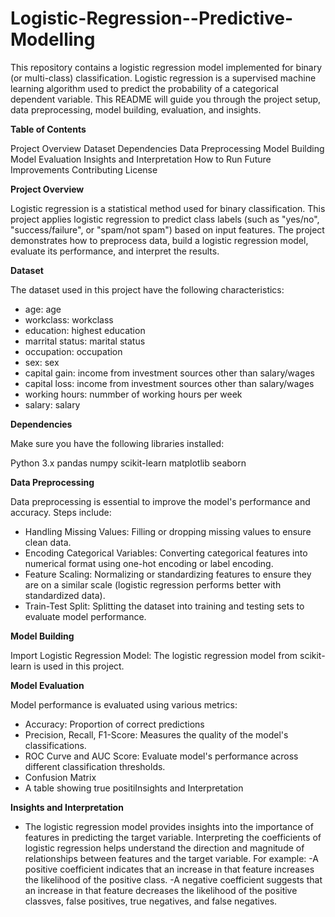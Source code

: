 # Logistic-Regression--Predictive-Modelling

This repository contains a logistic regression model implemented for binary (or multi-class) classification. Logistic regression is a supervised machine learning algorithm used to predict the probability of a categorical dependent variable. This README will guide you through the project setup, data preprocessing, model building, evaluation, and insights.

**Table of Contents**

Project Overview
Dataset
Dependencies
Data Preprocessing
Model Building
Model Evaluation
Insights and Interpretation
How to Run
Future Improvements
Contributing
License

**Project Overview**

Logistic regression is a statistical method used for binary classification. This project applies logistic regression to predict class labels (such as "yes/no", "success/failure", or "spam/not spam") based on input features. The project demonstrates how to preprocess data, build a logistic regression model, evaluate its performance, and interpret the results.

**Dataset**

The dataset used in this project have the following characteristics:

* age: age
* workclass: workclass
* education: highest education
* marrital status: marital status
* occupation: occupation
* sex: sex
* capital gain: income from investment sources other than salary/wages
* capital loss: income from investment sources other than salary/wages
* working hours: nummber of working hours per week
* salary: salary


**Dependencies**

Make sure you have the following libraries installed:

Python 3.x
pandas
numpy
scikit-learn
matplotlib
seaborn

**Data Preprocessing**

Data preprocessing is essential to improve the model's performance and accuracy. Steps include:

* Handling Missing Values: Filling or dropping missing values to ensure clean data.
* Encoding Categorical Variables: Converting categorical features into numerical format using one-hot encoding or label encoding.
* Feature Scaling: Normalizing or standardizing features to ensure they are on a similar scale (logistic regression performs better with standardized data).
* Train-Test Split: Splitting the dataset into training and testing sets to evaluate model performance.

**Model Building**

Import Logistic Regression Model: The logistic regression model from scikit-learn is used in this project.

**Model Evaluation**

Model performance is evaluated using various metrics:

* Accuracy: Proportion of correct predictions
* Precision, Recall, F1-Score: Measures the quality of the model's classifications.
* ROC Curve and AUC Score: Evaluate model's performance across different classification thresholds.
* Confusion Matrix
* A table showing true positiInsights and Interpretation

**Insights and Interpretation**

* The logistic regression model provides insights into the importance of features in predicting the target variable. Interpreting the coefficients of logistic regression helps understand the direction and magnitude of relationships between features and the target variable. For example:
    -A positive coefficient indicates that an increase in that feature increases the likelihood of the positive class.
    -A negative coefficient suggests that an increase in that feature decreases the likelihood of the positive classves, false positives, true negatives, and false negatives.


